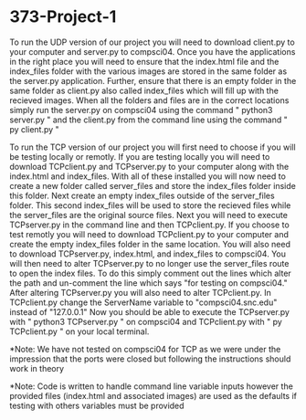 # 373-Project-1
To run the UDP version of our project you will need to download client.py to your computer and server.py to compsci04. Once you have the applications in the right place you will need to ensure that 
the index.html file and the index_files folder with the various images are stored in the same folder as the server.py application. Further, ensure that there is an empty folder in the same folder as
client.py also called index_files which will fill up with the recieved images. When all the folders and files are in the correct locations simply run the server.py on compsci04 using the command
" python3 server.py " and the client.py from the command line using the command " py client.py "

To run the TCP version of our project you will first need to choose if you will be testing locally or remotly. If you are testing locally you will need to download TCPclient.py and TCPserver.py to
your computer along with the index.html and index_files. With all of these installed you will now need to create a new folder called server_files and store the index_files folder inside this folder.
Next create an empty index_files outside of the server_files folder. This second index_files will be used to store the recieved files while the server_files are the original source files. Next you
will need to execute TCPserver.py in the command line and then TCPclient.py. If you choose to test remotly you will need to download TCPclient.py to your computer and create the empty index_files folder
in the same location. You will also need to download TCPserver.py, index.html, and index_files to compsci04. You will then need to alter TCPserver.py to no longer use the server_files route to open
the index files. To do this simply comment out the lines which alter the path and un-comment the line which says "for testing on compsci04." After altering TCPserver.py you will also need to alter
TCPclient.py. In TCPclient.py change the ServerName variable to "compsci04.snc.edu" instead of "127.0.0.1" Now you should be able to execute the TCPserver.py with " python3 TCPserver.py " on compsci04
and TCPclient.py with " py TCPclient.py " on your local terminal. 

*Note: We have not tested on compsci04 for TCP as we were under the impression that the ports were closed but following the instructions should work in theory

*Note: Code is written to handle command line variable inputs however the provided files (index.html and associated images) are used as the defaults if testing with others variables must be provided